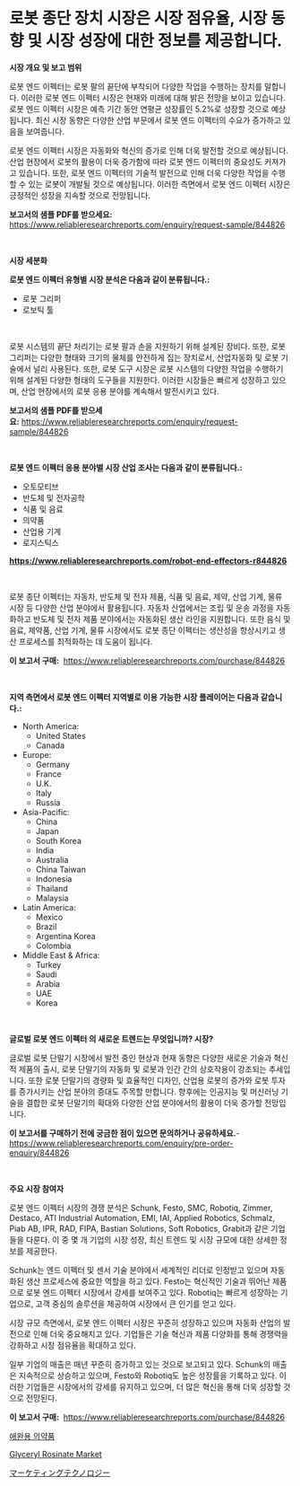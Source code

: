 <p><h1>로봇 종단 장치 시장은 시장 점유율, 시장 동향 및 시장 성장에 대한 정보를 제공합니다.</h1></p><p><strong>시장 개요 및 보고 범위</strong></p>
<p><p>로봇 엔드 이펙터는 로봇 팔의 끝단에 부착되어 다양한 작업을 수행하는 장치를 말합니다. 이러한 로봇 엔드 이펙터 시장은 현재와 미래에 대해 밝은 전망을 보이고 있습니다. 로봇 엔드 이펙터 시장은 예측 기간 동안 연평균 성장률인 5.2%로 성장할 것으로 예상됩니다. 최신 시장 동향은 다양한 산업 부문에서 로봇 엔드 이펙터의 수요가 증가하고 있음을 보여줍니다.</p><p>로봇 엔드 이펙터 시장은 자동화와 혁신의 증가로 인해 더욱 발전할 것으로 예상됩니다. 산업 현장에서 로봇의 활용이 더욱 증가함에 따라 로봇 엔드 이펙터의 중요성도 커져가고 있습니다. 또한, 로봇 엔드 이펙터의 기술적 발전으로 인해 더욱 다양한 작업을 수행할 수 있는 로봇이 개발될 것으로 예상됩니다. 이러한 측면에서 로봇 엔드 이펙터 시장은 긍정적인 성장을 지속할 것으로 전망됩니다.</p></p>
<p><strong>보고서의 샘플 PDF를 받으세요:</strong> <a href="https://www.reliableresearchreports.com/enquiry/request-sample/844826">https://www.reliableresearchreports.com/enquiry/request-sample/844826</a></p>
<p>&nbsp;</p>
<p><strong>시장 세분화</strong></p>
<p><strong>로봇 엔드 이펙터 유형별 시장 분석은 다음과 같이 분류됩니다.:</strong></p>
<p><ul><li>로봇 그리퍼</li><li>로보틱 툴</li></ul></p>
<p>&nbsp;</p>
<p><p>로봇 시스템의 끝단 처리기는 로봇 팔과 손을 지원하기 위해 설계된 장비다. 또한, 로봇 그리퍼는 다양한 형태와 크기의 물체를 안전하게 집는 장치로서, 산업자동화 및 로봇 기술에서 널리 사용된다. 또한, 로봇 도구 시장은 로봇 시스템의 다양한 작업을 수행하기 위해 설계된 다양한 형태의 도구들을 지원한다. 이러한 시장들은 빠르게 성장하고 있으며, 산업 현장에서의 로봇 응용 분야를 계속해서 발전시키고 있다.</p></p>
<p><strong>보고서의 샘플 PDF를 받으세요:</strong>&nbsp;<a href="https://www.reliableresearchreports.com/enquiry/request-sample/844826">https://www.reliableresearchreports.com/enquiry/request-sample/844826</a></p>
<p>&nbsp;</p>
<p><strong> 로봇 엔드 이펙터 응용 분야별 시장 산업 조사는 다음과 같이 분류됩니다.:</strong></p>
<p><ul><li>오토모티브</li><li>반도체 및 전자공학</li><li>식품 및 음료</li><li>의약품</li><li>산업용 기계</li><li>로지스틱스</li></ul></p>
<p><strong><a href="https://www.reliableresearchreports.com/robot-end-effectors-r844826">https://www.reliableresearchreports.com/robot-end-effectors-r844826</a></strong></p>
<p>&nbsp;</p>
<p><p>로봇 종단 이펙터는 자동차, 반도체 및 전자 제품, 식품 및 음료, 제약, 산업 기계, 물류 시장 등 다양한 산업 분야에서 활용됩니다. 자동차 산업에서는 조립 및 운송 과정을 자동화하고 반도체 및 전자 제품 분야에서는 자동화된 생산 라인을 지원합니다. 또한 음식 및 음료, 제약품, 산업 기계, 물류 시장에서도 로봇 종단 이펙터는 생산성을 향상시키고 생산 프로세스를 최적화하는 데 도움이 됩니다.</p></p>
<p><strong>이 보고서 구매:</strong>&nbsp; <a href="https://www.reliableresearchreports.com/purchase/844826">https://www.reliableresearchreports.com/purchase/844826</a></p>
<p>&nbsp;</p>
<p><strong>지역 측면에서 로봇 엔드 이펙터 지역별로 이용 가능한 시장 플레이어는 다음과 같습니다.:</strong></p>
<p><ul>
    <li>
        North America:
        <ul>
            <li>United States</li>
            <li>Canada</li>
        </ul>
    </li>
    <li>
        Europe:
        <ul>
            <li>Germany</li>
            <li>France</li>
            <li>U.K.</li>
            <li>Italy</li>
            <li>Russia</li>
        </ul>
    </li>
    <li>
        Asia-Pacific:
        <ul>
            <li>China</li>
            <li>Japan</li>
            <li>South Korea</li>
            <li>India</li>
            <li>Australia</li>
            <li>China Taiwan</li>
            <li>Indonesia</li>
            <li>Thailand</li>
            <li>Malaysia</li>
        </ul>
    </li>
    <li>
        Latin America:
        <ul>
            <li>Mexico</li>
            <li>Brazil</li>
            <li>Argentina Korea</li>
            <li>Colombia</li>
        </ul>
    </li>
    <li>
        Middle East & Africa:
        <ul>
            <li>Turkey</li>
            <li>Saudi</li>
            <li>Arabia</li>
            <li>UAE</li>
            <li>Korea</li>
        </ul>
    </li>
    </ul></p>
<p>&nbsp;</p>
<p><strong>글로벌 로봇 엔드 이펙터 의 새로운 트렌드는 무엇입니까? 시장?</strong></p>
<p><p>글로벌 로봇 단말기 시장에서 발전 중인 현상과 현재 동향은 다양한 새로운 기술과 혁신적 제품의 출시, 로봇 단말기의 자동화 및 로봇과 인간 간의 상호작용이 강조되는 추세입니다. 또한 로봇 단말기의 경량화 및 효율적인 디자인, 산업용 로봇의 증가와 로봇 투자를 증가시키는 산업 분야의 증대도 주목할 만합니다. 향후에는 인공지능 및 머신러닝 기술을 결합한 로봇 단말기의 확대와 다양한 산업 분야에서의 활용이 더욱 증가할 전망입니다.</p></p>
<p><strong>이 보고서를 구매하기 전에 궁금한 점이 있으면 문의하거나 공유하세요.</strong>- <a href="https://www.reliableresearchreports.com/enquiry/pre-order-enquiry/844826">https://www.reliableresearchreports.com/enquiry/pre-order-enquiry/844826</a></p>
<p>&nbsp;</p>
<p><strong>주요 시장 참여자</strong></p>
<p><p>로봇 엔드 이펙터 시장의 경쟁 분석은 Schunk, Festo, SMC, Robotiq, Zimmer, Destaco, ATI Industrial Automation, EMI, IAI, Applied Robotics, Schmalz, Piab AB, IPR, RAD, FIPA, Bastian Solutions, Soft Robotics, Grabit과 같은 기업들을 다룬다. 이 중 몇 개 기업의 시장 성장, 최신 트렌드 및 시장 규모에 대한 상세한 정보를 제공한다. </p><p>Schunk는 엔드 이펙터 및 센서 기술 분야에서 세계적인 리더로 인정받고 있으며 자동화된 생산 프로세스에 중요한 역할을 하고 있다. Festo는 혁신적인 기술과 뛰어난 제품으로 로봇 엔드 이펙터 시장에서 강세를 보여주고 있다. Robotiq는 빠르게 성장하는 기업으로, 고객 중심의 솔루션을 제공하여 시장에서 큰 인기를 얻고 있다.</p><p>시장 규모 측면에서, 로봇 엔드 이펙터 시장은 꾸준히 성장하고 있으며 자동화 산업의 발전으로 인해 더욱 중요해지고 있다. 기업들은 기술 혁신과 제품 다양화를 통해 경쟁력을 강화하고 시장 점유율을 확대하고 있다.</p><p>일부 기업의 매출은 매년 꾸준히 증가하고 있는 것으로 보고되고 있다. Schunk의 매출은 지속적으로 상승하고 있으며, Festo와 Robotiq도 높은 성장률을 기록하고 있다. 이러한 기업들은 시장에서의 강세를 유지하고 있으며, 더 많은 혁신을 통해 더욱 성장할 것으로 전망된다.</p></p>
<p><strong>이 보고서 구매:</strong>&nbsp;&nbsp;<a href="https://www.reliableresearchreports.com/purchase/844826">https://www.reliableresearchreports.com/purchase/844826</a></p>
<p><p><a href="https://medium.com/@bertfeil67567/%EB%B0%98%EB%A0%A4%EB%8F%99%EB%AC%BC-%EC%9D%98%EC%95%BD%ED%92%88-%EC%8B%9C%EC%9E%A5-%EA%B7%9C%EB%AA%A8-%EB%B0%8F-%EC%8B%9C%EC%9E%A5-%EB%8F%99%ED%96%A5-%EC%A0%84%EC%B2%B4-%EC%82%B0%EC%97%85-%EA%B0%9C%EC%9A%94-2024%EB%85%84%EB%B6%80%ED%84%B0-2031%EB%85%84%EA%B9%8C%EC%A7%80-c93f2489f2ac">애완용 의약품</a></p><p><a href="https://artistic-helicopter-ca9.notion.site/Glyceryl-Rosinate-Market-Offers-Provide-Insightful-Data-for-the-Time-Period-from-2024-to-2031-and-al-664bf79bb7af4654a1e138f7f3f9e308">Glyceryl Rosinate Market</a></p><p><a href="https://medium.com/@ryleebauch2023/%E3%83%9E%E3%83%BC%E3%82%B1%E3%83%86%E3%82%A3%E3%83%B3%E3%82%B0%E3%83%86%E3%82%AF%E3%83%8E%E3%83%AD%E3%82%B8%E3%83%BC%E5%B8%82%E5%A0%B4%E3%81%AE%E3%83%88%E3%83%AC%E3%83%B3%E3%83%89%E3%81%8A%E3%82%88%E3%81%B3%E5%B8%82%E5%A0%B4%E5%88%86%E6%9E%90%E3%81%AF-2024%E5%B9%B4%E3%81%8B%E3%82%892031%E5%B9%B4%E3%81%BE%E3%81%A7%E3%81%AE%E4%BA%88%E6%B8%AC%E3%81%A7%E3%81%99-4ef98bc99525">マーケティングテクノロジー</a></p></p>